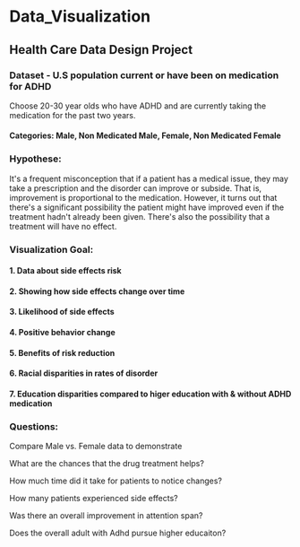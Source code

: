 # Data_Visualization
 
## Health Care Data Design Project

### Dataset - U.S population current or have been on medication for ADHD 
Choose 20-30 year olds who have ADHD and are currently taking the medication for the past two years.

#### Categories: Male, Non Medicated Male, Female, Non Medicated Female

### Hypothese: 

It's a frequent misconception that if a patient has a medical issue, they may take a prescription and the disorder can improve or subside. That is, improvement is proportional to the medication. However, it turns out that there's a significant possibility the patient might have improved even if the treatment hadn't already been given. There's also the possibility that a treatment will have no effect.

### Visualization Goal:
#### 1. Data about side effects risk
#### 2. Showing how side effects change over time
#### 3. Likelihood of side effects
#### 4. Positive behavior change
#### 5. Benefits of risk reduction
#### 6. Racial disparities in rates of disorder
#### 7. Education disparities compared to higer education with & without ADHD medication



### Questions:  

Compare Male vs. Female data to demonstrate

What are the chances that the drug treatment helps?

How much time did it take for patients to notice changes?
 
How many patients experienced side effects?

Was there an overall improvement in attention span?

Does the overall adult with Adhd pursue higher educaiton?